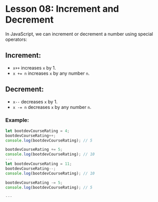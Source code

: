 # Lesson 08: Increment and Decrement

In JavaScript, we can increment or decrement a number using special operators:

## Increment:
- `x++` increases `x` by 1.
- `x += n` increases `x` by any number `n`.

## Decrement:
- `x--` decreases `x` by 1.
- `x -= n` decreases `x` by any number `n`.

### Example:

```js
let bootdevCourseRating = 4;
bootdevCourseRating++;
console.log(bootdevCourseRating); // 5

bootdevCourseRating += 5;
console.log(bootdevCourseRating); // 10
---
let bootdevCourseRating = 11;
bootdevCourseRating--;
console.log(bootdevCourseRating); // 10

bootdevCourseRating -= 5;
console.log(bootdevCourseRating); // 5

---
